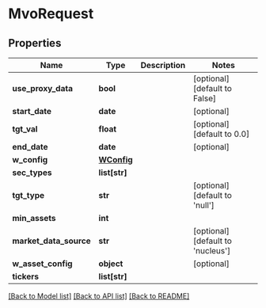 # MvoRequest

## Properties
Name | Type | Description | Notes
------------ | ------------- | ------------- | -------------
**use_proxy_data** | **bool** |  | [optional] [default to False]
**start_date** | **date** |  | [optional] 
**tgt_val** | **float** |  | [optional] [default to 0.0]
**end_date** | **date** |  | [optional] 
**w_config** | [**WConfig**](WConfig.md) |  | 
**sec_types** | **list[str]** |  | 
**tgt_type** | **str** |  | [optional] [default to 'null']
**min_assets** | **int** |  | 
**market_data_source** | **str** |  | [optional] [default to 'nucleus']
**w_asset_config** | **object** |  | [optional] 
**tickers** | **list[str]** |  | 

[[Back to Model list]](../README.md#documentation-for-models) [[Back to API list]](../README.md#documentation-for-api-endpoints) [[Back to README]](../README.md)


